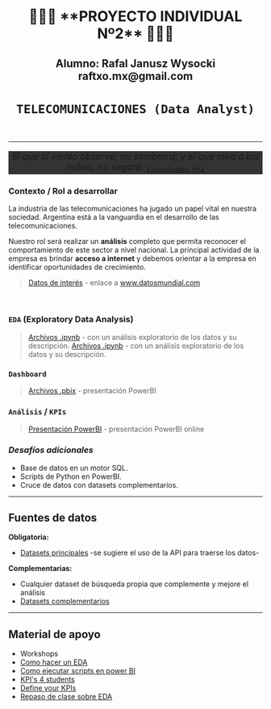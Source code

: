 <h1 align=center>🚀🚀🚀 **PROYECTO INDIVIDUAL Nº2** 🚀🚀🚀</h1>
<h2 align=center> Alumno: Rafal Janusz Wysocki raftxo.mx@gmail.com </h2>
<h1 align=center><code>TELECOMUNICACIONES (Data Analyst)</code></h1>

<br><hr>

<p align=center style='background-color:#333333;font-size:large;font-style:italic' >
El que al viento observa, no sembrará; y el que mira a las nubes, no segará. <sub>Eclestiastés 11:4</sub>
</p>

### **Contexto / Rol a desarrollar**

La industria de las telecomunicaciones ha jugado un papel vital en nuestra sociedad. Argentina está a la vanguardia en el desarrollo de las telecomunicaciones.

Nuestro rol será realizar un **análisis** completo que permita reconocer el comportamiento de este sector a nivel nacional. La principal actividad de la empresa es brindar **acceso a internet** y debemos orientar a la empresa en identificar oportunidades de crecimiento.

>[Datos de interés](https://www.datosmundial.com/america/argentina/telecomunicacion.php) - enlace a www.datosmundial.com

<br/>

### `EDA` (Exploratory Data Analysis)

>[Archivos .ipynb](./01-DESCARGA.ipynb) - con un análisis exploratorio de los datos y su descripción. 
>[Archivos .ipynb](./02-LECTURA.ipynb) - con un análisis exploratorio de los datos y su descripción.

### `Dashboard`

>[Archivos .pbix](./PI_DA_RAFTXO.pbix) - presentación PowerBI

### `Análisis` / `KPIs`

>[Presentación PowerBI](https://app.powerbi.com/view?r=eyJrIjoiM2IzZjM5MjctMWRkZS00ZDhjLTg2M2EtYjIzN2UwMzhlNDdlIiwidCI6IjE1YzJjNjNmLWVlNzUtNDc5ZC04MjU4LTI0YTYwN2M2Nzk3YyIsImMiOjl9) - presentación PowerBI online

### _**Desafíos adicionales**_

- Base de datos en un motor SQL.
- Scripts de Python en PowerBI.
- Cruce de datos con datasets complementarios. 

<hr>

## Fuentes de datos

**Obligatoria:**

- [Datasets principales](https://datosabiertos.enacom.gob.ar/dashboards/20000/acceso-a-internet/) -se sugiere el uso de la API para traerse los datos-

**Complementarias:**
- Cualquier dataset de búsqueda propia que complemente y mejore el análisis
- [Datasets complementarios](https://datosabiertos.enacom.gob.ar/home)


<hr>

## Material de apoyo
- Workshops
- [Como hacer un EDA](https://medium.com/nerd-for-tech/how-to-do-some-basic-eda-a-guide-for-dummies-d76d9a82242c)
- [Como ejecutar scripts en power BI](https://learn.microsoft.com/es-es/power-bi/connect-data/desktop-python-scripts)
- [KPI's 4 students](https://docs.google.com/document/d/1DI0ZVgHfOfjgnXGhi8jEKzwCIjtUdgRUDe-qiiGGq8E/edit) 
- [Define your KPIs](https://medium.com/swlh/define-your-kpis-1a2072f1435)
- [Repaso de clase sobre EDA](https://www.students.soyhenry.com/classes/100?cohortId=106&videoOrdinal=1)





